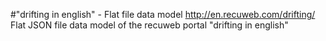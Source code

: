 #"drifting in english" - Flat file data model
http://en.recuweb.com/drifting/
Flat JSON file data model of the recuweb portal "drifting in english"
